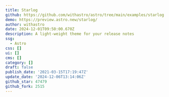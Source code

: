 ```yaml
---
title: Starlog
github: https://github.com/withastro/astro/tree/main/examples/starlog
demo: https://preview.astro.new/starlog/
author: withastro
date: 2024-12-01T09:50:00.670Z
description: A light-weight theme for your release notes
ssg:
  - Astro
css: []
ui: []
cms: []
category: []
draft: false
publish_date: '2021-03-15T17:19:47Z'
update_date: '2024-12-06T13:14:06Z'
github_star: 47479
github_fork: 2515
---
```

